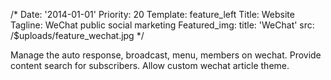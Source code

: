 /*
Date: '2014-01-01'
Priority: 20
Template: feature_left
Title: Website
Tagline: WeChat public social marketing
Featured_img:
  title: 'WeChat'
  src: /$uploads/feature_wechat.jpg
*/
<p>
  Manage the auto response, broadcast, menu, members on wechat. Provide content search for subscribers. Allow custom wechat article theme.
</p>

